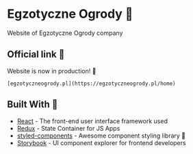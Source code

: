 # Egzotyczne Ogrody 🌴

Website of Egzotyczne Ogrody company

## Official link 🔗

Website is now in production! 🎉
```
[egzotyczneogrody.pl](https://egzotyczneogrody.pl/home)
```

## Built With 🔧

* [React](https://reactjs.org/) - The front-end user interface framework used
* [Redux](https://redux.js.org/) - State Container for JS Apps
* [styled-components](https://styled-components.com/) - Awesome component styling library 💅
* [Storybook](https://storybook.js.org/) - UI component explorer for frontend developers


